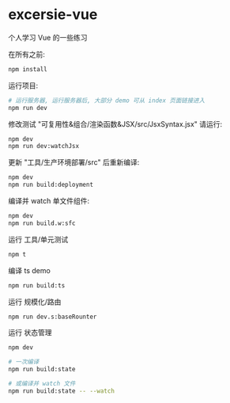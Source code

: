 # excersie-vue
个人学习 Vue 的一些练习

在所有之前:
```bash
npm install
```

运行项目:
```bash
# 运行服务器, 运行服务器后, 大部分 demo 可从 index 页面链接进入
npm run dev
```

修改测试 "可复用性&组合/渲染函数&JSX/src/JsxSyntax.jsx" 请运行:
```bash
npm dev
npm run dev:watchJsx
```

更新 "工具/生产环境部署/src" 后重新编译:
```bash
npm dev
npm run build:deployment
```

编译并 watch 单文件组件:
```bash
npm dev
npm run build.w:sfc
```

运行 工具/单元测试
```bash
npm t
```

编译 ts demo
```bash
npm run build:ts
```

运行 规模化/路由
```bash
npm run dev.s:baseRounter
```

运行 状态管理
```bash
npm dev

# 一次编译
npm run build:state

# 或编译并 watch 文件
npm run build:state -- --watch
```
